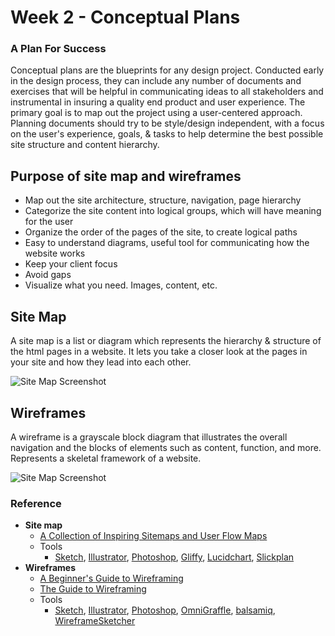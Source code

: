 # Week 2 - Conceptual Plans
### A Plan For Success
Conceptual plans are the blueprints for any design project. Conducted early in the design process, they can include any number of documents and exercises that will be helpful in communicating ideas to all stakeholders and instrumental in insuring a quality end product and user experience. The primary goal is to map out the project using a user-centered approach. Planning documents should try to be style/design independent, with a focus on the user's experience, goals, & tasks to help determine the best possible site structure and content hierarchy.


## Purpose of site map and wireframes
- Map out the site architecture, structure, navigation, page hierarchy
- Categorize the site content into logical groups, which will have meaning for the user
- Organize the order of the pages of the site, to create logical paths
- Easy to understand diagrams, useful tool for communicating how the website works
- Keep your client focus
- Avoid gaps
- Visualize what you need. Images, content, etc.


## Site Map
A site map is a list or diagram which represents the hierarchy & structure of the html pages in a website. It lets you take a closer look at the pages in your site and how they lead into each other.

![Site Map Screenshot](http://i.imgur.com/UDiw5zE.png)


## Wireframes
A wireframe is a grayscale block diagram that illustrates the overall navigation and the blocks of elements such as content, function, and more. Represents a skeletal framework of a website.

![Site Map Screenshot](http://i.imgur.com/CMRSaCL.png)



### Reference
- __Site map__
  + [A Collection of Inspiring Sitemaps and User Flow Maps](http://speckyboy.com/2015/01/28/collection-inspiring-sitemaps-user-flow-maps/)
  + Tools
    * [Sketch](http://bohemiancoding.com/), [Illustrator](http://www.adobe.com/creativecloud.html), [Photoshop](http://www.adobe.com/creativecloud.html), [Gliffy](https://www.gliffy.com/), [Lucidchart](https://www.lucidchart.com), [Slickplan](https://slickplan.com/)
- __Wireframes__
  + [A Beginner's Guide to Wireframing](http://webdesign.tutsplus.com/articles/a-beginners-guide-to-wireframing--webdesign-7399)
  + [The Guide to Wireframing](http://www.uxpin.com/guide-to-wireframing.html)
  + Tools
    * [Sketch](http://bohemiancoding.com/), [Illustrator](http://www.adobe.com/creativecloud.html), [Photoshop](http://www.adobe.com/creativecloud.html), [OmniGraffle](https://www.omnigroup.com/omnigraffle), [balsamiq](https://balsamiq.com/), [WireframeSketcher](http://wireframesketcher.com/)


